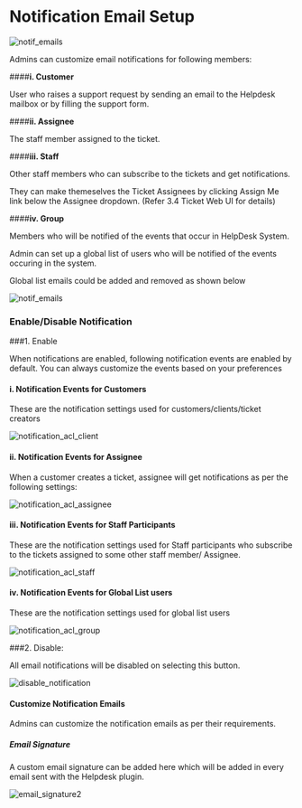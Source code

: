 # Notification Email Setup


![notif_emails](https://cloud.githubusercontent.com/assets/1902154/8472525/a386d9ee-20bf-11e5-9714-5d5d59c057d7.png)


Admins can customize email notifications for following members:

####**i. Customer**

User who raises a support request by sending an email to the Helpdesk mailbox or by filling the support form.

####**ii. Assignee**

The staff member assigned to the ticket.

####**iii. Staff**

Other staff members who can subscribe to the tickets and get notifications.

They can make themeselves the Ticket Assignees by clicking Assign Me link below the Assignee dropdown. (Refer  3.4 Ticket Web UI for details)

####**iv. Group**

Members who will be notified of the events that occur in HelpDesk System.

Admin can set up a global list of users who will be notified of the events occuring in the system.

Global list emails could be added and removed as shown below

![notif_emails](https://cloud.githubusercontent.com/assets/8191145/8434602/f9051f36-1f69-11e5-8972-f53ddca1caac.png)



### Enable/Disable Notification

###1. Enable

When notifications are enabled, following notification events are enabled by default. You can always customize the events based on your preferences

#### i. Notification Events for Customers

These are the notification settings used for  customers/clients/ticket creators

![notification_acl_client](https://cloud.githubusercontent.com/assets/8191145/6503321/ba8295be-c351-11e4-9d59-c0350526de81.png)

#### ii. Notification Events for Assignee

 When a customer creates a ticket, assignee will get notifications as per the following settings:

![notification_acl_assignee](https://cloud.githubusercontent.com/assets/8191145/6503322/baae82a0-c351-11e4-8925-97738ed59217.png)

#### iii. Notification Events for Staff Participants

These are the notification settings used for Staff participants who subscribe to the tickets assigned to some other staff member/ Assignee.

![notification_acl_staff](https://cloud.githubusercontent.com/assets/8191145/6503319/ba4af974-c351-11e4-9a68-347b68da824a.png)


#### iv. Notification Events for Global List users

These are the notification settings used for global list users

![notification_acl_group](https://cloud.githubusercontent.com/assets/8191145/6503320/ba7fd9d2-c351-11e4-937e-f96b9450cff6.png)


###2. Disable:

All email notifications will be disabled on selecting this button.

![disable_notification](https://cloud.githubusercontent.com/assets/8191145/8404693/9fac7694-1e6c-11e5-85f1-1c43c6847d03.png)

#### Customize Notification Emails

Admins can customize the notification emails as per their requirements.


##### Email Signature

A custom email signature can be added here which will be added in every email sent with the Helpdesk plugin.

![email_signature2](https://cloud.githubusercontent.com/assets/8191145/6505337/184a9fc4-c367-11e4-8370-93f28ed91ffa.png)





